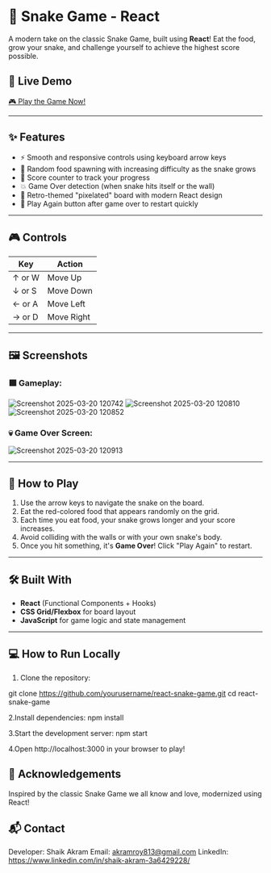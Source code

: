 # 🐍 Snake Game - React

A modern take on the classic Snake Game, built using **React**! Eat the food, grow your snake, and challenge yourself to achieve the highest score possible.

## 🚀 Live Demo

[🎮 Play the Game Now!](https://akramshaik615.github.io/-Snake-Game/)

---

## ✨ Features

- ⚡ Smooth and responsive controls using keyboard arrow keys
- 🍎 Random food spawning with increasing difficulty as the snake grows
- 🎯 Score counter to track your progress
- 💥 Game Over detection (when snake hits itself or the wall)
- 🌱 Retro-themed "pixelated" board with modern React design
- 🔄 Play Again button after game over to restart quickly

---

## 🎮 Controls

| Key     | Action               |
|---------|----------------------|
| ↑ or W  | Move Up              |
| ↓ or S  | Move Down            |
| ← or A  | Move Left            |
| → or D  | Move Right           |

---

## 🖼️ Screenshots

### 🟩 Gameplay:
![Screenshot 2025-03-20 120742](https://github.com/user-attachments/assets/4037728a-1ace-4ece-990a-848ecfe02a00)
![Screenshot 2025-03-20 120810](https://github.com/user-attachments/assets/6012ce41-ab55-4746-85b0-e7099235e54b)
![Screenshot 2025-03-20 120852](https://github.com/user-attachments/assets/647d1d0c-5332-41ca-81b3-cbb8f6481e8e)

### 💀 Game Over Screen:
![Screenshot 2025-03-20 120913](https://github.com/user-attachments/assets/26cd32fe-3957-41e1-b05d-91a14be2f93c)

---

## 📝 How to Play

1. Use the arrow keys to navigate the snake on the board.
2. Eat the red-colored food that appears randomly on the grid.
3. Each time you eat food, your snake grows longer and your score increases.
4. Avoid colliding with the walls or with your own snake's body.
5. Once you hit something, it's **Game Over**! Click "Play Again" to restart.

---

## 🛠️ Built With

- **React** (Functional Components + Hooks)
- **CSS Grid/Flexbox** for board layout
- **JavaScript** for game logic and state management

---

## 💻 How to Run Locally

1. Clone the repository:

git clone https://github.com/yourusername/react-snake-game.git
cd react-snake-game

2.Install dependencies:
npm install

3.Start the development server:
npm start

4.Open http://localhost:3000 in your browser to play!

## 📢 Acknowledgements
Inspired by the classic Snake Game we all know and love, modernized using React!

## 📬 Contact
Developer: Shaik Akram
Email: akramroy813@gmail.com
LinkedIn: https://www.linkedin.com/in/shaik-akram-3a6429228/
